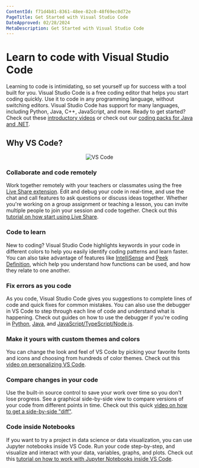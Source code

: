 ```yaml
---
ContentId: f71d4b81-8361-48ee-82c0-48f69ec0d72e
PageTitle: Get Started with Visual Studio Code
DateApproved: 02/28/2024
MetaDescription: Get Started with Visual Studio Code
---
```

# Learn to code with Visual Studio Code

Learning to code is intimidating, so set yourself up for success with a tool built for you. Visual Studio Code is a free coding editor that helps you start coding quickly.
Use it to code in any programming language, without switching editors. Visual Studio Code has support for many languages, including Python, Java, C++, JavaScript, and more. Ready to get started? Check out these [introductory videos](https://www.youtube.com/watch?v=Uvf2FVS1F8k&list=PLj6YeMhvp2S4oEV_bT1Uk3oXfpvGW6Xqy) or check out our [coding packs for Java and .NET](/learn/educators/installers.md).

## Why VS Code?

<center><img src="/assets/learn/get-started/overview/vscode2.png" alt="VS Code" aria-hidden="true" class="thumb"/></center>

### Collaborate and code remotely

Work together remotely with your teachers or classmates using the free [Live Share extension](https://marketplace.visualstudio.com/items?itemName=MS-vsliveshare.vsliveshare). Edit and debug your code in real-time, and use the chat and call features to ask questions or discuss ideas together. Whether you're working on a group assignment or teaching a lesson, you can invite multiple people to join your  session and code together. Check out this [tutorial on how start using Live Share](/learn/collaboration/live-share.md).

### Code to learn

New to coding? Visual Studio Code highlights keywords in your code in different colors to help you easily identify coding patterns and learn faster. You can also take advantage of features like [IntelliSense](/docs/editor/intellisense.md#intellisense-features) and [Peek Definition](/docs/editor/editingevolved.md#peek), which help you understand how functions can be used, and how they relate to one another.

### Fix errors as you code

As you code, Visual Studio Code gives you suggestions to complete lines of code and quick fixes for common mistakes. You can also use the debugger in VS Code to step through each line of code and understand what is happening. Check out guides on how to use the debugger if you're coding in [Python](/docs/python/debugging.md), [Java](/docs/java/java-debugging.md#configure), and [JavaScript/TypeScript/Node.js](/docs/editor/debugging.md#start-debugging).

### Make it yours with custom themes and colors

You can change the look and feel of VS Code by picking your favorite fonts and icons and choosing from hundreds of color themes. Check out this [video on personalizing VS Code](https://youtu.be/HOShAQzOy4Q).

### Compare changes in your code

Use the built-in source control to save your work over time so you don't lose progress. See a graphical side-by-side view to compare versions of your code from different points in time. Check out this quick [video on how to get a side-by-side "diff"](https://youtu.be/aVmGwnCjRto).

### Code inside Notebooks

If you want to try a project in data science or data visualization, you can use Jupyter notebooks inside VS Code. Run your code step-by-step, and visualize and interact with your data, variables, graphs, and plots. Check out this [tutorial on how to work with Jupyter Notebooks inside VS Code](/docs/datascience/jupyter-notebooks.md).
